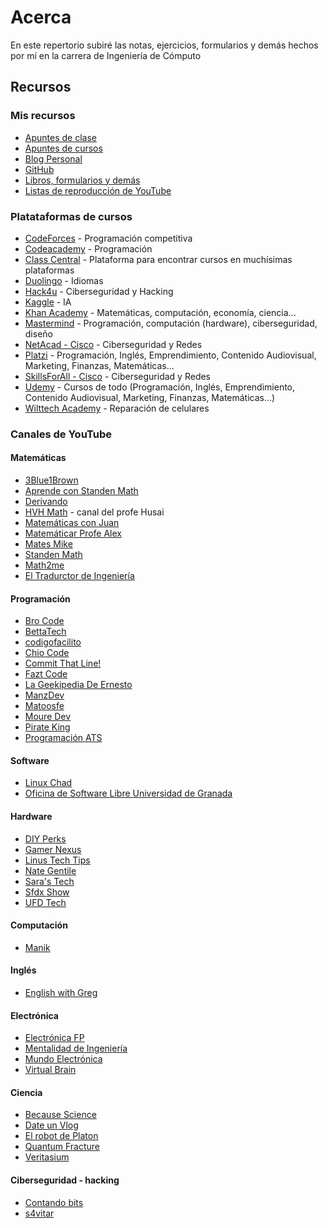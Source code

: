 # Acerca

En este repertorio subiré las notas, ejercicios, formularios y demás hechos por
mí en la carrera de Ingeniería de Cómputo

## Recursos

### Mis recursos

- [Apuntes de clase](https://github.com/MrDonkey08/escuela)
- [Apuntes de cursos](https://github.com/MrDonkey08/cursos)
- [Blog Personal](https://mrdonkey08.github.io/blog/)
- [GitHub](https://github.com/MrDonkey08)
- [Libros, formularios y demás](https://drive.google.com/drive/folders/1huHbmYJ6XN8KeUVEv35IfiI8EgLVwuoR)
- [Listas de reproducción de YouTube](https://www.youtube.com/@alanyahirjuarezrubio/playlists)

### Platataformas de cursos

- [CodeForces](https://codeforces.com/) - Programación competitiva
- [Codeacademy](https://www.kaggle.com/) - Programación
- [Class Central](https://www.classcentral.com/) - Plataforma para encontrar
  cursos en muchísimas plataformas
- [Duolingo](https://es.duolingo.com/) - Idiomas
- [Hack4u](https://hack4u.io/) - Ciberseguridad y Hacking
- [Kaggle](https://www.kaggle.com/) - IA
- [Khan Academy](https://es.khanacademy.org/) - Matemáticas, computación,
  economía, ciencia...
- [Mastermind](https://mastermind.ac/) - Programación, computación (hardware),
  ciberseguridad, diseño
- [NetAcad - Cisco](https://www.netacad.com/) - Ciberseguridad y Redes
- [Platzi](https://platzi.com/home) - Programación, Inglés, Emprendimiento,
  Contenido Audiovisual, Marketing, Finanzas, Matemáticas...
- [SkillsForAll - Cisco](https://skillsforall.com/) - Ciberseguridad y Redes
- [Udemy](https://www.udemy.com/) - Cursos de todo (Programación, Inglés,
  Emprendimiento, Contenido Audiovisual, Marketing, Finanzas, Matemáticas...)
- [Wilttech Academy](https://wiltechacademy.com/all-courses/) - Reparación de
  celulares

### Canales de YouTube

#### Matemáticas

- [3Blue1Brown](https://www.youtube.com/@3blue1brown)
- [Aprende con Standen Math](https://www.youtube.com/@AprendeConStandenMath)
- [Derivando](https://www.youtube.com/@Derivando)
- [HVH Math](https://www.youtube.com/@HVHMath) - canal del profe Husai
- [Matemáticas con Juan](https://www.youtube.com/@matematicaconjuan)
- [Matemáticar Profe Alex](https://www.youtube.com/@ManzDev)
- [Mates Mike](https://www.youtube.com/@MatesMike)
- [Standen Math](https://www.youtube.com/@StandenMath)
- [Math2me](https://www.youtube.com/@math2me)
- [El Tradurctor de Ingeniería](https://www.youtube.com/@eltraductor_ok)

#### Programación

- [Bro Code](https://www.youtube.com/@BroCodez)
- [BettaTech](https://www.youtube.com/@BettaTech)
- [codigofacilito](https://www.youtube.com/@codigofacilito)
- [Chio Code](https://www.youtube.com/@ChioCode)
- [Commit That Line!](https://www.youtube.com/@CommitThatLine)
- [Fazt Code](https://www.youtube.com/@FaztCode)
- [La Geekipedia De Ernesto](https://www.youtube.com/@LaGeekipediaDeErnesto)
- [ManzDev](https://www.youtube.com/@ManzDev)
- [Matoosfe](https://www.youtube.com/@Matoosfe/videos)
- [Moure Dev](https://www.youtube.com/@mouredev)
- [Pirate King](https://www.youtube.com/@PIRATEKINGDOM/videos)
- [Programación ATS](https://www.youtube.com/@ProgramacionATS)

#### Software

- [Linux Chad](https://www.youtube.com/@LinuxChad/videos)
- [Oficina de Software Libre Universidad de Granada](https://www.youtube.com/@oslugr)

#### Hardware

- [DIY Perks](https://www.youtube.com/@DIYPerks)
- [Gamer Nexus](https://www.youtube.com/@GamersNexus)
- [Linus Tech Tips](https://www.youtube.com/@LinusTechTips)
- [Nate Gentile](https://www.youtube.com/@NateGentile7)
- [Sara's Tech](https://www.youtube.com/@SarasTech)
- [Sfdx Show](https://www.youtube.com/@sfdxshow)
- [UFD Tech](https://www.youtube.com/@UFDTech)

#### Computación

- [Manik](https://www.youtube.com/@manik3511/videos)

#### Inglés

- [English with Greg](https://www.youtube.com/@EnglishWithGreg)

#### Electrónica

- [Electrónica FP](https://www.youtube.com/c/Electr%C3%B3nicaFP)
- [Mentalidad de Ingeniería](https://www.youtube.com/@MentalidadDeIngenieria/videos)
- [Mundo Electrónica](https://www.youtube.com/@mundo_electronica)
- [Virtual Brain](https://www.youtube.com/@Virtual_brai|n)

#### Ciencia

- [Because Science](https://www.youtube.com/@becausescience)
- [Date un Vlog](https://www.youtube.com/@dateunvlog)
- [El robot de Platon](https://www.youtube.com/@ElRobotdePlaton)
- [Quantum Fracture](https://www.youtube.com/@QuantumFracture)
- [Veritasium](https://www.youtube.com/@VeritasiumES)

#### Ciberseguridad - hacking

- [Contando bits](https://www.youtube.com/@ContandoBits)
- [s4vitar](https://www.youtube.com/@s4vitar)
